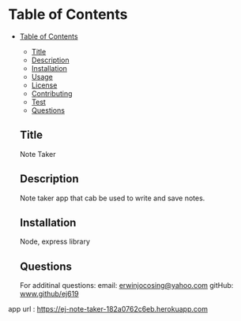   # Table of Contents
  
- [Table of Contents](#table-of-contents)
  - [Title](#title)
  - [Description](#description)
  - [Installation](#installation)
  - [Usage](#usage)
  - [License](#license)
  - [Contributing](#contributing)
  - [Test](#test)
  - [Questions](#questions)

  ## Title

  Note Taker

  ## Description

  Note taker app that cab be used to write and save notes.

  ## Installation

  Node, express library

  ## Questions

  For additinal questions:
  email: erwinjocosing@yahoo.com
  gitHub: www.github/ej619
  
app url : https://ej-note-taker-182a0762c6eb.herokuapp.com
